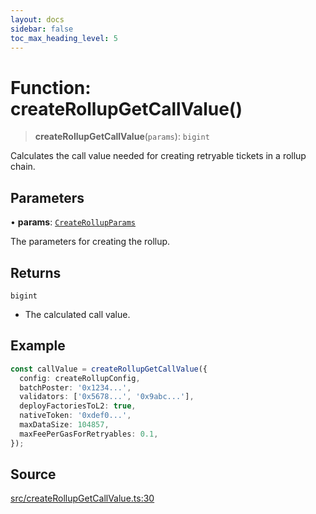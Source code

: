 ```yaml
---
layout: docs
sidebar: false
toc_max_heading_level: 5
---
```


# Function: createRollupGetCallValue()

> **createRollupGetCallValue**(`params`): `bigint`

Calculates the call value needed for creating retryable tickets in a rollup chain.

## Parameters

• **params**: [`CreateRollupParams`](../../types/createRollupTypes/type-aliases/CreateRollupParams.md)

The parameters for creating the rollup.

## Returns

`bigint`

- The calculated call value.

## Example

```ts
const callValue = createRollupGetCallValue({
  config: createRollupConfig,
  batchPoster: '0x1234...',
  validators: ['0x5678...', '0x9abc...'],
  deployFactoriesToL2: true,
  nativeToken: '0xdef0...',
  maxDataSize: 104857,
  maxFeePerGasForRetryables: 0.1,
});
```

## Source

[src/createRollupGetCallValue.ts:30](https://github.com/anegg0/arbitrum-orbit-sdk/blob/b24cbe9cd68eb30d18566196d2c909bd4086db10/src/createRollupGetCallValue.ts#L30)
